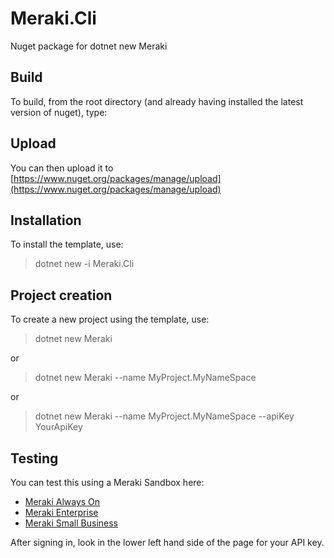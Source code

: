 # Meraki.Cli

Nuget package for dotnet new Meraki

## Build

To build, from the root directory (and already having installed the latest version of nuget), type:
>

## Upload
You can then upload it to [https://www.nuget.org/packages/manage/upload](https://www.nuget.org/packages/manage/upload)

## Installation
To install the template, use:
> dotnet new -i Meraki.Cli

## Project creation
To create a new project using the template, use:
> dotnet new Meraki

or

> dotnet new Meraki --name MyProject.MyNameSpace

or

> dotnet new Meraki --name MyProject.MyNameSpace --apiKey YourApiKey

## Testing

You can test this using a Meraki Sandbox here:

- [Meraki Always On](https://devnetsandbox.cisco.com/RM/Diagram/Index/a9487767-deef-4855-b3e3-880e7f39eadc?diagramType=Topology)
- [Meraki Enterprise](https://devnetsandbox.cisco.com/RM/Diagram/Index/e7b3932b-0d47-408e-946e-c23a0c031bda?diagramType=Topology)
- [Meraki Small Business](https://devnetsandbox.cisco.com/RM/Diagram/Index/aa48e6e2-3e59-4b87-bfe5-7833c45f8db8?diagramType=Topology)

After signing in, look in the lower left hand side of the page for your API key.
